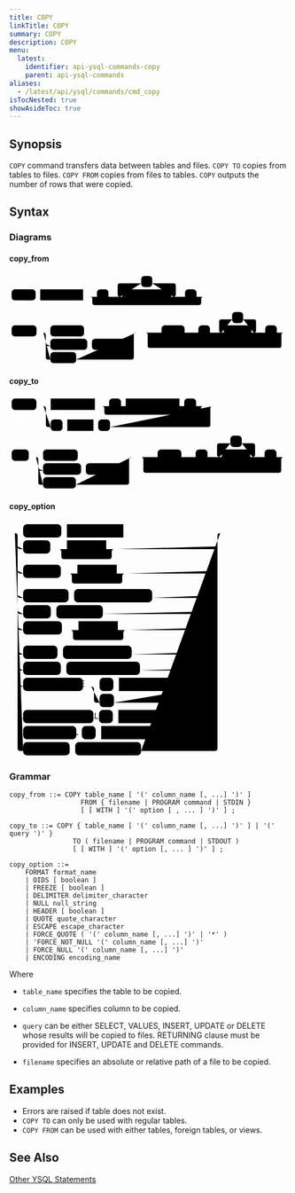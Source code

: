 ```yaml
---
title: COPY
linkTitle: COPY
summary: COPY
description: COPY
menu:
  latest:
    identifier: api-ysql-commands-copy
    parent: api-ysql-commands
aliases:
  - /latest/api/ysql/commands/cmd_copy
isTocNested: true
showAsideToc: true
---
```


## Synopsis

`COPY` command transfers data between tables and files. `COPY TO` copies from tables to files. `COPY FROM` copies from files to tables. `COPY` outputs the number of rows that were copied.

## Syntax

### Diagrams
#### copy_from
<svg class="rrdiagram" version="1.1" xmlns:xlink="http://www.w3.org/1999/xlink" xmlns="http://www.w3.org/2000/svg" width="605" height="199" viewbox="0 0 605 199"><path class="connector" d="M0 50h5m52 0h10m93 0h30m25 0h30m-5 0q-5 0-5-5v-19q0-5 5-5h46m24 0h46q5 0 5 5v19q0 5-5 5m-5 0h30m25 0h20m-251 0q5 0 5 5v8q0 5 5 5h226q5 0 5-5v-8q0-5 5-5m5 0h5m-431 78h5m54 0h30m73 0h118m-201 24q0 5 5 5h5m80 0h10m81 0h5q5 0 5-5m-196-24q5 0 5 5v48q0 5 5 5h5m56 0h120q5 0 5-5v-48q0-5 5-5m5 0h50m50 0h20m-85 0q5 0 5 5v8q0 5 5 5h60q5 0 5-5v-8q0-5 5-5m5 0h10m25 0h30m-5 0q-5 0-5-5v-19q0-5 5-5h23m24 0h23q5 0 5 5v19q0 5-5 5m-5 0h30m25 0h20m-305 0q5 0 5 5v23q0 5 5 5h280q5 0 5-5v-23q0-5 5-5m5 0h5"/><rect class="literal" x="5" y="34" width="52" height="24" rx="7"/><text class="text" x="15" y="50">COPY</text><a xlink:href="../grammar_diagrams#table-name"><rect class="rule" x="67" y="34" width="93" height="24"/><text class="text" x="77" y="50">table_name</text></a><rect class="literal" x="190" y="34" width="25" height="24" rx="7"/><text class="text" x="200" y="50">(</text><rect class="literal" x="286" y="5" width="24" height="24" rx="7"/><text class="text" x="296" y="21">,</text><a xlink:href="../grammar_diagrams#column-name"><rect class="rule" x="245" y="34" width="106" height="24"/><text class="text" x="255" y="50">column_name</text></a><rect class="literal" x="381" y="34" width="25" height="24" rx="7"/><text class="text" x="391" y="50">)</text><rect class="literal" x="5" y="112" width="54" height="24" rx="7"/><text class="text" x="15" y="128">FROM</text><rect class="literal" x="89" y="112" width="73" height="24" rx="7"/><text class="text" x="99" y="128">filename</text><rect class="literal" x="89" y="141" width="80" height="24" rx="7"/><text class="text" x="99" y="157">PROGRAM</text><rect class="literal" x="179" y="141" width="81" height="24" rx="7"/><text class="text" x="189" y="157">command</text><rect class="literal" x="89" y="170" width="56" height="24" rx="7"/><text class="text" x="99" y="186">STDIN</text><rect class="literal" x="330" y="112" width="50" height="24" rx="7"/><text class="text" x="340" y="128">WITH</text><rect class="literal" x="410" y="112" width="25" height="24" rx="7"/><text class="text" x="420" y="128">(</text><rect class="literal" x="483" y="83" width="24" height="24" rx="7"/><text class="text" x="493" y="99">,</text><a xlink:href="../grammar_diagrams#option"><rect class="rule" x="465" y="112" width="60" height="24"/><text class="text" x="475" y="128">option</text></a><rect class="literal" x="555" y="112" width="25" height="24" rx="7"/><text class="text" x="565" y="128">)</text></svg>

#### copy_to
<svg class="rrdiagram" version="1.1" xmlns:xlink="http://www.w3.org/1999/xlink" xmlns="http://www.w3.org/2000/svg" width="587" height="199" viewbox="0 0 587 199"><path class="connector" d="M0 21h5m52 0h30m93 0h30m25 0h10m113 0h10m25 0h20m-218 0q5 0 5 5v8q0 5 5 5h193q5 0 5-5v-8q0-5 5-5m5 0h20m-361 0q5 0 5 5v34q0 5 5 5h5m25 0h10m55 0h10m25 0h206q5 0 5-5v-34q0-5 5-5m5 0h5m-438 107h5m36 0h30m73 0h118m-201 24q0 5 5 5h5m80 0h10m81 0h5q5 0 5-5m-196-24q5 0 5 5v48q0 5 5 5h5m69 0h107q5 0 5-5v-48q0-5 5-5m5 0h50m50 0h20m-85 0q5 0 5 5v8q0 5 5 5h60q5 0 5-5v-8q0-5 5-5m5 0h10m25 0h30m-5 0q-5 0-5-5v-19q0-5 5-5h23m24 0h23q5 0 5 5v19q0 5-5 5m-5 0h30m25 0h20m-305 0q5 0 5 5v23q0 5 5 5h280q5 0 5-5v-23q0-5 5-5m5 0h5"/><rect class="literal" x="5" y="5" width="52" height="24" rx="7"/><text class="text" x="15" y="21">COPY</text><a xlink:href="../grammar_diagrams#table-name"><rect class="rule" x="87" y="5" width="93" height="24"/><text class="text" x="97" y="21">table_name</text></a><rect class="literal" x="210" y="5" width="25" height="24" rx="7"/><text class="text" x="220" y="21">(</text><a xlink:href="../grammar_diagrams#column-names"><rect class="rule" x="245" y="5" width="113" height="24"/><text class="text" x="255" y="21">column_names</text></a><rect class="literal" x="368" y="5" width="25" height="24" rx="7"/><text class="text" x="378" y="21">)</text><rect class="literal" x="87" y="49" width="25" height="24" rx="7"/><text class="text" x="97" y="65">(</text><a xlink:href="../grammar_diagrams#query"><rect class="rule" x="122" y="49" width="55" height="24"/><text class="text" x="132" y="65">query</text></a><rect class="literal" x="187" y="49" width="25" height="24" rx="7"/><text class="text" x="197" y="65">)</text><rect class="literal" x="5" y="112" width="36" height="24" rx="7"/><text class="text" x="15" y="128">TO</text><rect class="literal" x="71" y="112" width="73" height="24" rx="7"/><text class="text" x="81" y="128">filename</text><rect class="literal" x="71" y="141" width="80" height="24" rx="7"/><text class="text" x="81" y="157">PROGRAM</text><rect class="literal" x="161" y="141" width="81" height="24" rx="7"/><text class="text" x="171" y="157">command</text><rect class="literal" x="71" y="170" width="69" height="24" rx="7"/><text class="text" x="81" y="186">STDOUT</text><rect class="literal" x="312" y="112" width="50" height="24" rx="7"/><text class="text" x="322" y="128">WITH</text><rect class="literal" x="392" y="112" width="25" height="24" rx="7"/><text class="text" x="402" y="128">(</text><rect class="literal" x="465" y="83" width="24" height="24" rx="7"/><text class="text" x="475" y="99">,</text><a xlink:href="../grammar_diagrams#option"><rect class="rule" x="447" y="112" width="60" height="24"/><text class="text" x="457" y="128">option</text></a><rect class="literal" x="537" y="112" width="25" height="24" rx="7"/><text class="text" x="547" y="128">)</text></svg>

#### copy_option
<svg class="rrdiagram" version="1.1" xmlns:xlink="http://www.w3.org/1999/xlink" xmlns="http://www.w3.org/2000/svg" width="391" height="427" viewbox="0 0 391 427"><path class="connector" d="M0 21h25m69 0h10m102 0h180m-371 24q0 5 5 5h5m49 0h30m71 0h20m-106 0q5 0 5 5v8q0 5 5 5h81q5 0 5-5v-8q0-5 5-5m5 0h176q5 0 5-5m-361 44q0 5 5 5h5m68 0h30m71 0h20m-106 0q5 0 5 5v8q0 5 5 5h81q5 0 5-5v-8q0-5 5-5m5 0h157q5 0 5-5m-361 44q0 5 5 5h5m82 0h10m141 0h113q5 0 5-5m-361 29q0 5 5 5h5m50 0h10m84 0h202q5 0 5-5m-361 29q0 5 5 5h5m70 0h30m71 0h20m-106 0q5 0 5 5v8q0 5 5 5h81q5 0 5-5v-8q0-5 5-5m5 0h155q5 0 5-5m-361 44q0 5 5 5h5m62 0h10m124 0h150q5 0 5-5m-361 29q0 5 5 5h5m68 0h10m133 0h135q5 0 5-5m-361 29q0 5 5 5h5m108 0h30m25 0h10m113 0h10m25 0h20m-218 0q5 0 5 5v19q0 5 5 5h5m26 0h162q5 0 5-5v-19q0-5 5-5m5 0h5q5 0 5-5m-361 58q0 5 5 5h5m127 0h10m25 0h10m113 0h10m25 0h26q5 0 5-5m-361 29q0 5 5 5h5m96 0h10m25 0h10m113 0h10m25 0h57q5 0 5-5m-366-359q5 0 5 5v383q0 5 5 5h5m84 0h10m119 0h133q5 0 5-5v-383q0-5 5-5m5 0h5"/><rect class="literal" x="25" y="5" width="69" height="24" rx="7"/><text class="text" x="35" y="21">FORMAT</text><a xlink:href="../grammar_diagrams#format-name"><rect class="rule" x="104" y="5" width="102" height="24"/><text class="text" x="114" y="21">format_name</text></a><rect class="literal" x="25" y="34" width="49" height="24" rx="7"/><text class="text" x="35" y="50">OIDS</text><a xlink:href="../grammar_diagrams#boolean"><rect class="rule" x="104" y="34" width="71" height="24"/><text class="text" x="114" y="50">boolean</text></a><rect class="literal" x="25" y="78" width="68" height="24" rx="7"/><text class="text" x="35" y="94">FREEZE</text><a xlink:href="../grammar_diagrams#boolean"><rect class="rule" x="123" y="78" width="71" height="24"/><text class="text" x="133" y="94">boolean</text></a><rect class="literal" x="25" y="122" width="82" height="24" rx="7"/><text class="text" x="35" y="138">DELIMITER</text><rect class="literal" x="117" y="122" width="141" height="24" rx="7"/><text class="text" x="127" y="138">delimiter_character</text><rect class="literal" x="25" y="151" width="50" height="24" rx="7"/><text class="text" x="35" y="167">NULL</text><rect class="literal" x="85" y="151" width="84" height="24" rx="7"/><text class="text" x="95" y="167">null_string</text><rect class="literal" x="25" y="180" width="70" height="24" rx="7"/><text class="text" x="35" y="196">HEADER</text><a xlink:href="../grammar_diagrams#boolean"><rect class="rule" x="125" y="180" width="71" height="24"/><text class="text" x="135" y="196">boolean</text></a><rect class="literal" x="25" y="224" width="62" height="24" rx="7"/><text class="text" x="35" y="240">QUOTE</text><rect class="literal" x="97" y="224" width="124" height="24" rx="7"/><text class="text" x="107" y="240">quote_character</text><rect class="literal" x="25" y="253" width="68" height="24" rx="7"/><text class="text" x="35" y="269">ESCAPE</text><rect class="literal" x="103" y="253" width="133" height="24" rx="7"/><text class="text" x="113" y="269">escape_character</text><rect class="literal" x="25" y="282" width="108" height="24" rx="7"/><text class="text" x="35" y="298">FORCE_QUOTE</text><rect class="literal" x="163" y="282" width="25" height="24" rx="7"/><text class="text" x="173" y="298">(</text><a xlink:href="../grammar_diagrams#column-names"><rect class="rule" x="198" y="282" width="113" height="24"/><text class="text" x="208" y="298">column_names</text></a><rect class="literal" x="321" y="282" width="25" height="24" rx="7"/><text class="text" x="331" y="298">)</text><rect class="literal" x="163" y="311" width="26" height="24" rx="7"/><text class="text" x="173" y="327">*</text><rect class="literal" x="25" y="340" width="127" height="24" rx="7"/><text class="text" x="35" y="356">FORCE_NOT_NULL</text><rect class="literal" x="162" y="340" width="25" height="24" rx="7"/><text class="text" x="172" y="356">(</text><a xlink:href="../grammar_diagrams#column-names"><rect class="rule" x="197" y="340" width="113" height="24"/><text class="text" x="207" y="356">column_names</text></a><rect class="literal" x="320" y="340" width="25" height="24" rx="7"/><text class="text" x="330" y="356">)</text><rect class="literal" x="25" y="369" width="96" height="24" rx="7"/><text class="text" x="35" y="385">FORCE_NULL</text><rect class="literal" x="131" y="369" width="25" height="24" rx="7"/><text class="text" x="141" y="385">(</text><a xlink:href="../grammar_diagrams#column-names"><rect class="rule" x="166" y="369" width="113" height="24"/><text class="text" x="176" y="385">column_names</text></a><rect class="literal" x="289" y="369" width="25" height="24" rx="7"/><text class="text" x="299" y="385">)</text><rect class="literal" x="25" y="398" width="84" height="24" rx="7"/><text class="text" x="35" y="414">ENCODING</text><rect class="literal" x="119" y="398" width="119" height="24" rx="7"/><text class="text" x="129" y="414">encoding_name</text></svg>

### Grammar
```
copy_from ::= COPY table_name [ '(' column_name [, ...] ')' ]
                  FROM { filename | PROGRAM command | STDIN }
                  [ [ WITH ] '(' option [ , ... ] ')' ] ;

copy_to ::= COPY { table_name [ '(' column_name [, ...] ')' ] | '(' query ')' }
                TO ( filename | PROGRAM command | STDOUT )
                [ [ WITH ] '(' option [, ... ] ')' ] ;

copy_option ::=
    FORMAT format_name
    | OIDS [ boolean ]
    | FREEZE [ boolean ]
    | DELIMITER delimiter_character
    | NULL null_string
    | HEADER [ boolean ]
    | QUOTE quote_character
    | ESCAPE escape_character
    | FORCE_QUOTE ( '(' column_name [, ...] ')' | '*' )
    | 'FORCE_NOT_NULL '(' column_name [, ...] ')'
    | FORCE_NULL '(' column_name [, ...] ')'
    | ENCODING encoding_name
```

Where

- `table_name` specifies the table to be copied.

- `column_name` specifies column to be copied.

- `query` can be either SELECT, VALUES, INSERT, UPDATE or DELETE whose results will be copied to files. RETURNING clause must be provided for INSERT, UPDATE and DELETE commands.

- `filename` specifies an absolute or relative path of a file to be copied.

## Examples

- Errors are raised if table does not exist.
- `COPY TO` can only be used with regular tables.
- `COPY FROM` can be used with either tables, foreign tables, or views.

## See Also
[Other YSQL Statements](..)
